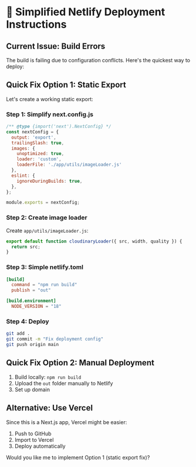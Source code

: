 # 🚀 Simplified Netlify Deployment Instructions

## Current Issue: Build Errors
The build is failing due to configuration conflicts. Here's the quickest way to deploy:

## Quick Fix Option 1: Static Export
Let's create a working static export:

### Step 1: Simplify next.config.js
```javascript
/** @type {import('next').NextConfig} */
const nextConfig = {
  output: 'export',
  trailingSlash: true,
  images: {
    unoptimized: true,
    loader: 'custom',
    loaderFile: './app/utils/imageLoader.js'
  },
  eslint: {
    ignoreDuringBuilds: true,
  },
};

module.exports = nextConfig;
```

### Step 2: Create image loader
Create `app/utils/imageLoader.js`:
```javascript
export default function cloudinaryLoader({ src, width, quality }) {
  return src;
}
```

### Step 3: Simple netlify.toml
```toml
[build]
  command = "npm run build"
  publish = "out"

[build.environment]
  NODE_VERSION = "18"
```

### Step 4: Deploy
```bash
git add .
git commit -m "Fix deployment config"
git push origin main
```

## Quick Fix Option 2: Manual Deployment
1. Build locally: `npm run build`
2. Upload the `out` folder manually to Netlify
3. Set up domain

## Alternative: Use Vercel
Since this is a Next.js app, Vercel might be easier:
1. Push to GitHub
2. Import to Vercel
3. Deploy automatically

Would you like me to implement Option 1 (static export fix)?
